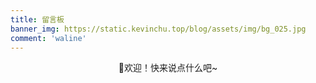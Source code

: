 ```yaml
---
title: 留言板
banner_img: https://static.kevinchu.top/blog/assets/img/bg_025.jpg
comment: 'waline'
---
```


<style>
.page-content,
.post-content {
    overflow-y: hidden;
}

.widget-border {
    display: flex;  
    flex-wrap: wrap;
    justify-content: center;      
}

.widget-item {
    max-width: 180px;
}
</style>

<script src="https://static.kevinchu.top/blog/assets/js/sakura-weak.js"></script>

<link
  rel="stylesheet"
  href="https://static.kevinchu.top/blog/assets/css/sakana-widget-2.7.0.css"
/>

<p style="text-align: center;">🍺欢迎！快来说点什么吧~</p>

<div class="widget-border">
<div id="pokemon-pikachu-widget" class="widget-item"></div>
<div id="pokemon-psyduck-widget" class="widget-item"></div>
<div id="pokemon-slowpoke-widget" class="widget-item"></div>
<div id="pokemon-bulbasaur-widget" class="widget-item"></div>
</div>

<script>
  function initSakanaWidget() {
    const map = new Map([
        ['pokemon-pikachu','https://static.kevinchu.top/blog/assets/img/pokemon-pikachu.png'],
        ['pokemon-psyduck','https://static.kevinchu.top/blog/assets/img/pokemon-psyduck.png'],
        ['pokemon-slowpoke','https://static.kevinchu.top/blog/assets/img/pokemon-slowpoke.png'],
        ['pokemon-bulbasaur','https://static.kevinchu.top/blog/assets/img/pokemon-bulbasaur.png'],
        ['pokemon-charmander','https://static.kevinchu.top/blog/assets/img/pokemon-charmander.png'],
        ['pokemon-squirtle','https://static.kevinchu.top/blog/assets/img/pokemon-squirtle.png'],
        ['pokemon-eevee','https://static.kevinchu.top/blog/assets/img/pokemon-eevee.png'],
        ['pokemon-jigglypuff','https://static.kevinchu.top/blog/assets/img/pokemon-jigglypuff.png'],
        ['pokemon-cubone','https://static.kevinchu.top/blog/assets/img/pokemon-cubone.png'],
        ['pokemon-snorlax','https://static.kevinchu.top/blog/assets/img/pokemon-snorlax.png']
    ]);

    function registerSakana(name, img){
        const widget = SakanaWidget.getCharacter('chisato');
        widget.image = img;
        SakanaWidget.registerCharacter(name, widget);
    }

    map.forEach((val,key) => {
        registerSakana(key,val);
    })
    
    new SakanaWidget({ character: 'pokemon-pikachu', controls: false, rod: false }).mount('#pokemon-pikachu-widget');
    new SakanaWidget({ character: 'pokemon-psyduck', controls: false, rod: false }).mount('#pokemon-psyduck-widget');
    new SakanaWidget({ character: 'pokemon-slowpoke', controls: false, rod: false }).mount('#pokemon-slowpoke-widget');
    new SakanaWidget({ character: 'pokemon-snorlax', controls: false, rod: false }).mount('#pokemon-bulbasaur-widget');

  }
</script>

<script
  async
  onload="initSakanaWidget()"
  src="https://static.kevinchu.top/blog/assets/js/sakana-widget-2.7.0.js"
></script>
